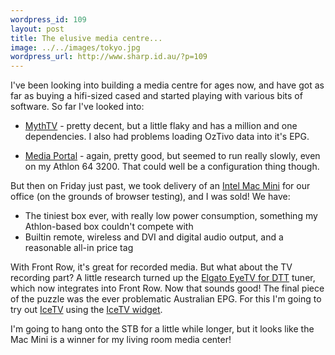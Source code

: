 ```yaml
--- 
wordpress_id: 109
layout: post
title: The elusive media centre...
image: ../../images/tokyo.jpg
wordpress_url: http://www.sharp.id.au/?p=109
---
```

I've been looking into building a media centre for ages now, and have got as far as buying a hifi-sized cased and started playing with various bits of software. So far I've looked into:

* <a href="http://www.mythtv.org/">MythTV</a> - pretty decent, but a little flaky and has a million and one dependencies. I also had problems loading OzTivo data into it's EPG.

* <a href="http://www.team-mediaportal.com/">Media Portal</a> - again, pretty good, but seemed to run really slowly, even on my Athlon 64 3200. That could well be a configuration thing though.

But then on Friday just past, we took delivery of an <a href="http://www.apple.com/macmini/">Intel Mac Mini</a> for our office (on the grounds of browser testing), and I was sold! We have:

* The tiniest box ever, with really low power consumption, something my Athlon-based box couldn't compete with
* Builtin remote, wireless and DVI and digital audio output, and a reasonable all-in price tag

With Front Row, it's great for recorded media. But what about the TV recording part? A little research turned up the <a href="http://www.elgato.com/index.php?file=products_eyetvdtt">Elgato EyeTV for DTT</a> tuner, which now integrates into Front Row. Now that sounds good! The final piece of the puzzle was the ever problematic Australian EPG. For this I'm going to try out <a href="http://www.icetv.com.au/">IceTV</a> using the <a href="http://www.islayer.net/index.php?op=item&id=16">IceTV widget</a>.

I'm going to hang onto the STB for a little while longer, but it looks like the Mac Mini is a winner for my living room media center!
